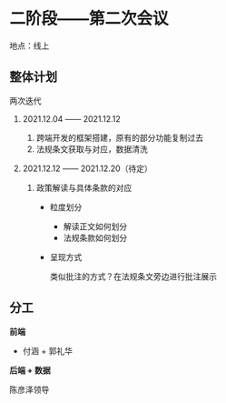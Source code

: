 # 二阶段——第二次会议

地点：线上

## 整体计划

两次迭代

1. 2021.12.04 —— 2021.12.12

   1. 跨端开发的框架搭建，原有的部分功能复制过去
   2. 法规条文获取与对应，数据清洗

2. 2021.12.12 —— 2021.12.20（待定）

    1. 政策解读与具体条款的对应

       - 粒度划分

         - 解读正文如何划分
         - 法规条款如何划分

       - 呈现方式

         类似批注的方式？在法规条文旁边进行批注展示

## 分工

**前端**

- 付涵 + 郭礼华

**后端 + 数据**

陈彦泽领导

